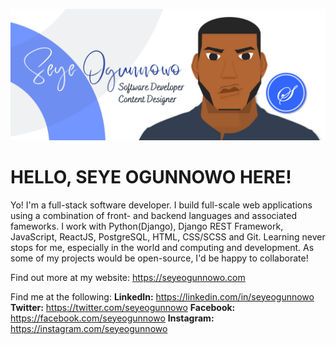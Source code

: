 ![alt text](https://raw.githubusercontent.com/seyeogunnowo/seyeogunnowo/main/Seye%20Horizontal%20Design.png)
# **HELLO, SEYE OGUNNOWO** HERE!
Yo! I'm a full-stack software developer. I build full-scale web applications using a combination of front- and backend languages and associated fameworks. I work with Python(Django), Django REST Framework, JavaScript, ReactJS, PostgreSQL, HTML, CSS/SCSS and Git. Learning never stops for me, especially in the world and computing and development.
As some of my projects would be open-source, I'd be happy to collaborate!

Find out more at my website: https://seyeogunnowo.com

Find me at the following:
**LinkedIn:** https://linkedin.com/in/seyeogunnowo 
**Twitter:** https://twitter.com/seyeogunnowo 
**Facebook:** https://facebook.com/seyeogunnowo 
**Instagram:** https://instagram.com/seyeogunnowo

